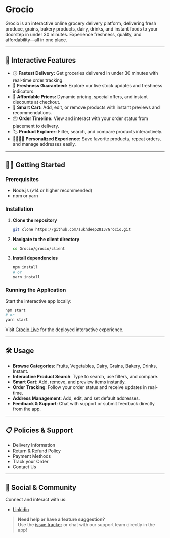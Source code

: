 # Grocio

Grocio is an interactive online grocery delivery platform, delivering fresh produce, grains, bakery products, dairy, drinks, and instant foods to your doorstep in under 30 minutes. Experience freshness, quality, and affordability—all in one place.

---

## 🚀 Interactive Features

- 🕒 **Fastest Delivery:** Get groceries delivered in under 30 minutes with real-time order tracking.
- 🌱 **Freshness Guaranteed:** Explore our live stock updates and freshness indicators.
- 💸 **Affordable Prices:** Dynamic pricing, special offers, and instant discounts at checkout.
- 🛒 **Smart Cart:** Add, edit, or remove products with instant previews and recommendations.
- 📦 **Order Timeline:** View and interact with your order status from placement to delivery.
- 🏷️ **Product Explorer:** Filter, search, and compare products interactively.
- 👨‍👩‍👧‍👦 **Personalized Experience:** Save favorite products, repeat orders, and manage addresses easily.

---

## 🧑‍💻 Getting Started

### Prerequisites

- Node.js (v14 or higher recommended)
- npm or yarn

### Installation

1. **Clone the repository**
   ```sh
   git clone https://github.com/sukhdeep2813/Grocio.git
   ```
2. **Navigate to the client directory**
   ```sh
   cd Grocio/grocio/client
   ```
3. **Install dependencies**
   ```sh
   npm install
   # or
   yarn install
   ```

### Running the Application

Start the interactive app locally:
```sh
npm start
# or
yarn start
```

Visit [Grocio Live](https://grocio-6g42.vercel.app/) for the deployed interactive experience.

---

## 🛠️ Usage

- **Browse Categories**: Fruits, Vegetables, Dairy, Grains, Bakery, Drinks, Instant.
- **Interactive Product Search**: Type to search, use filters, and compare.
- **Smart Cart**: Add, remove, and preview items instantly.
- **Order Tracking**: Follow your order status and receive updates in real-time.
- **Address Management**: Add, edit, and set default addresses.
- **Feedback & Support**: Chat with support or submit feedback directly from the app.

---

## 📋 Policies & Support

- Delivery Information
- Return & Refund Policy
- Payment Methods
- Track your Order
- Contact Us

---

## 📱 Social & Community

Connect and interact with us:
- [Linkidin](https://www.linkedin.com/in/sukhdeep-1599b2256/)


> **Need help or have a feature suggestion?**  
> Use the [issue tracker](https://github.com/sukhdeep2813/Grocio/issues) or chat with our support team directly in the app!
